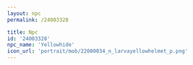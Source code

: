 ```yaml
---
layout: npc
permalink: /24003328

title: Npc
id: '24003328'
npc_name: 'Yellowhide'
icon_url: 'portrait/mob/22000034_n_larvayellowhelmet_p.png'
---
```

